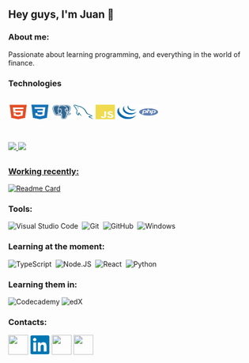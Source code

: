 

## Hey guys, I'm Juan 👋

### About me:
> 
Passionate about learning programming, and everything in the world of finance.

### Technologies

<div style="display: inline_block"><br>
  <img align="center" alt="Bruno-HTML" height="30" width="40" src="https://raw.githubusercontent.com/devicons/devicon/master/icons/html5/html5-plain.svg">
  <img align="center" alt="Bruno-CSS" height="30" width="40" src="https://raw.githubusercontent.com/devicons/devicon/master/icons/css3/css3-plain.svg">
  <img align="center" alt="Bruno-Postgresql" height="30" width="40" src="https://raw.githubusercontent.com/devicons/devicon/master/icons/postgresql/postgresql-plain.svg">
  <img align="center" alt="Bruno-Mysql" height="30" width="40" src="https://raw.githubusercontent.com/devicons/devicon/master/icons/mysql/mysql-plain.svg">
  <img align="center" alt="Bruno-Js" height="30" width="40" src="https://raw.githubusercontent.com/devicons/devicon/master/icons/javascript/javascript-plain.svg">
  <img align="center" alt="Bruno-Jq" height="30" width="40" src="https://raw.githubusercontent.com/devicons/devicon/master/icons/jquery/jquery-plain.svg">
  <img align="center" alt="Bruno-Php" height="30" width="40" src="https://raw.githubusercontent.com/devicons/devicon/master/icons/php/php-plain.svg">
</div>


##


<div style="display: inline_block"><br>
  <a href="https://github.com/jotape27/">
  <img height="150em" src="https://github-readme-stats.vercel.app/api?username=jotape27&show_icons=true&theme=dracula&include_all_commits=true&count_private=true"/> 
  <img height="150em" src="https://github-readme-stats.vercel.app/api/top-langs/?username=jotape27&theme=dracula&layout=compact&langs_count=10"/>
</div>
  
  
##
  
  
<!--
  ![GitHub Snake dark](github-snake-dark.svg#gh-dark-mode-only)
  
  ##
  
  
  -->

### Working recently:

[![Readme Card](https://github-readme-stats.vercel.app/api/pin/?username=jotape27&theme=dracula&repo=plano)](https://github.com/jotape27/plano)

<!-- div style="display: inline_block"><br>
  <a href="https://github.com/jotape27/plano">
  <img height="150em" src="https://github-readme-stats.vercel.app/api/pin/?username=jotape27&theme=dracula&repo=plano"/>
</div -->

  
### Tools:
![Visual Studio Code](https://img.shields.io/badge/-Visual%20Studio%20Code-0D1117?style=for-the-badge&logo=visual-studio-code&logoColor=007ACC&labelColor=0D1117)&nbsp;
![Git](https://img.shields.io/badge/-Git-0D1117?style=for-the-badge&logo=git&labelColor=0D1117)&nbsp;
![GitHub](https://img.shields.io/badge/-GitHub-0D1117?style=for-the-badge&logo=github&labelColor=0D1117)&nbsp;
![Windows](https://img.shields.io/badge/-Windows-0D1117?style=for-the-badge&logo=windows&labelColor=0D1117)&nbsp;


### Learning at the moment:
![TypeScript](https://img.shields.io/badge/-TypeScript-0D1117?style=for-the-badge&logo=typescript&labelColor=0D1117&textColor=0D1117)&nbsp;
![Node.JS](https://img.shields.io/badge/-Node.JS-0D1117?style=for-the-badge&logo=node.js&labelColor=0D1117&textColor=0D1117)&nbsp;
![React](https://img.shields.io/badge/-React-0D1117?style=for-the-badge&logo=react&labelColor=0D1117&textColor=0D1117)&nbsp;
![Python](https://img.shields.io/badge/-Python-0D1117?style=for-the-badge&logo=python&labelColor=0D1117&textColor=0D1117)&nbsp;
  
### Learning them in:
![Codecademy](https://img.shields.io/badge/Codecademy-0D1117?style=for-the-badge&logo=codecademy&labelColor=0D1117)
![edX](https://img.shields.io/badge/edX-0D1117?style=for-the-badge&logo=edX&logoColor=white)

### Contacts:

<div style="display: inline_block">
  
<a href="mailto:jplferreira27@gmail.com" target="_blank" style="text-decoration:none;"><img align="center"   height="40" width="40" src="https://logodownload.org/wp-content/uploads/2018/03/gmail-logo-16.png"></a>
<a href="#" target="_blank" style="text-decoration:none;" ><img align="center"   height="40" width="40" src="https://raw.githubusercontent.com/devicons/devicon/master/icons/linkedin/linkedin-original.svg"></a>
<a href="https://wa.me/5527999083749" target="_blank" style="text-decoration:none;"><img align="center"   height="40" width="40" src="https://logopng.com.br/logos/whatsapp-33.svg"></a>
<a href="https://instagram.com/juan.de.luis" target="_blank" style="text-decoration:none;"><img align="center"   height="40" width="40" src="https://logopng.com.br/logos/instagram-40.svg"></a>
  
</div>
